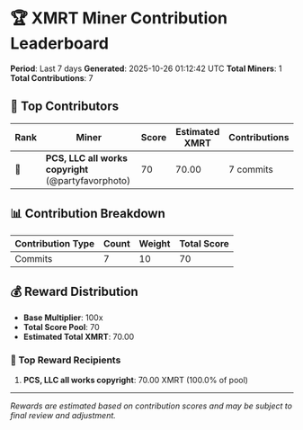 # 🏆 XMRT Miner Contribution Leaderboard

**Period**: Last 7 days
**Generated**: 2025-10-26 01:12:42 UTC
**Total Miners**: 1
**Total Contributions**: 7

## 🥇 Top Contributors

| Rank | Miner | Score | Estimated XMRT | Contributions |
|------|-------|-------|----------------|---------------|
| 🥇 | **PCS, LLC all works copyright** (@partyfavorphoto) | 70 | 70.00 | 7 commits |

## 📊 Contribution Breakdown

| Contribution Type | Count | Weight | Total Score |
|-------------------|-------|--------|-------------|
| Commits | 7 | 10 | 70 |

## 💰 Reward Distribution

- **Base Multiplier**: 100x
- **Total Score Pool**: 70
- **Estimated Total XMRT**: 70.00

### 🎯 Top Reward Recipients
1. **PCS, LLC all works copyright**: 70.00 XMRT (100.0% of pool)

---
*Rewards are estimated based on contribution scores and may be subject to final review and adjustment.*